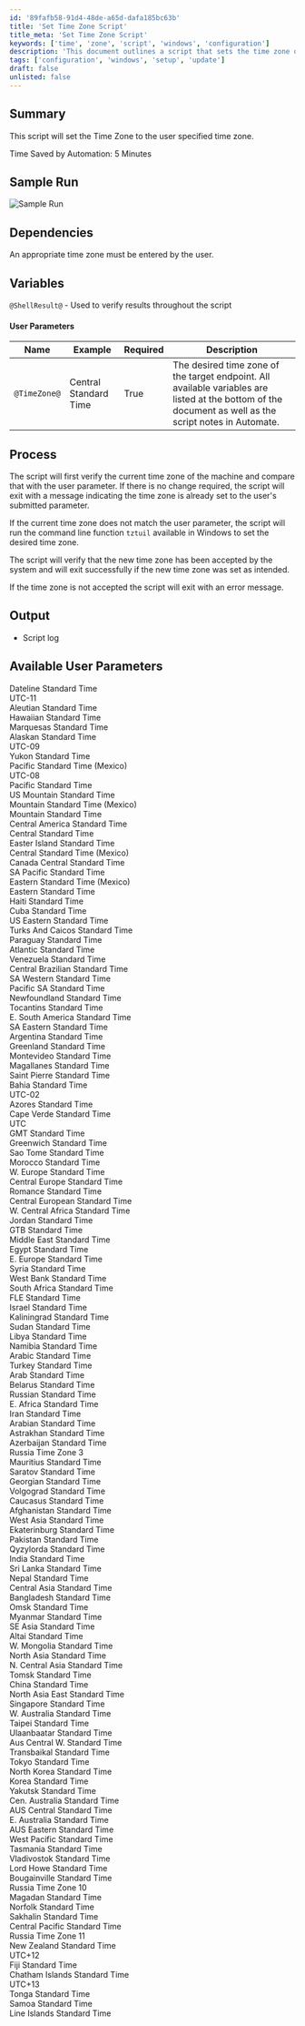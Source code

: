```yaml
---
id: '89fafb58-91d4-48de-a65d-dafa185bc63b'
title: 'Set Time Zone Script'
title_meta: 'Set Time Zone Script'
keywords: ['time', 'zone', 'script', 'windows', 'configuration']
description: 'This document outlines a script that sets the time zone on a Windows machine based on user input. It verifies the current time zone, compares it with the desired time zone, and makes the necessary adjustments while ensuring the changes are accepted by the system.'
tags: ['configuration', 'windows', 'setup', 'update']
draft: false
unlisted: false
---
```

## Summary

This script will set the Time Zone to the user specified time zone.

Time Saved by Automation: 5 Minutes

## Sample Run

![Sample Run](../../../static/img/Time-Zone---Set/image_1.png)

## Dependencies

An appropriate time zone must be entered by the user.

## Variables

`@ShellResult@` - Used to verify results throughout the script

#### User Parameters

| Name          | Example                   | Required | Description                                                                                                                                                 |
|---------------|---------------------------|----------|-------------------------------------------------------------------------------------------------------------------------------------------------------------|
| `@TimeZone@`  | Central Standard Time     | True     | The desired time zone of the target endpoint. All available variables are listed at the bottom of the document as well as the script notes in Automate. |

## Process

The script will first verify the current time zone of the machine and compare that with the user parameter. If there is no change required, the script will exit with a message indicating the time zone is already set to the user's submitted parameter.

If the current time zone does not match the user parameter, the script will run the command line function `tztuil` available in Windows to set the desired time zone.

The script will verify that the new time zone has been accepted by the system and will exit successfully if the new time zone was set as intended.

If the time zone is not accepted the script will exit with an error message.

## Output

- Script log

## Available User Parameters

Dateline Standard Time  
UTC-11  
Aleutian Standard Time  
Hawaiian Standard Time  
Marquesas Standard Time  
Alaskan Standard Time  
UTC-09  
Yukon Standard Time  
Pacific Standard Time (Mexico)  
UTC-08  
Pacific Standard Time  
US Mountain Standard Time  
Mountain Standard Time (Mexico)  
Mountain Standard Time  
Central America Standard Time  
Central Standard Time  
Easter Island Standard Time  
Central Standard Time (Mexico)  
Canada Central Standard Time  
SA Pacific Standard Time  
Eastern Standard Time (Mexico)  
Eastern Standard Time  
Haiti Standard Time  
Cuba Standard Time  
US Eastern Standard Time  
Turks And Caicos Standard Time  
Paraguay Standard Time  
Atlantic Standard Time  
Venezuela Standard Time  
Central Brazilian Standard Time  
SA Western Standard Time  
Pacific SA Standard Time  
Newfoundland Standard Time  
Tocantins Standard Time  
E. South America Standard Time  
SA Eastern Standard Time  
Argentina Standard Time  
Greenland Standard Time  
Montevideo Standard Time  
Magallanes Standard Time  
Saint Pierre Standard Time  
Bahia Standard Time  
UTC-02  
Azores Standard Time  
Cape Verde Standard Time  
UTC  
GMT Standard Time  
Greenwich Standard Time  
Sao Tome Standard Time  
Morocco Standard Time  
W. Europe Standard Time  
Central Europe Standard Time  
Romance Standard Time  
Central European Standard Time  
W. Central Africa Standard Time  
Jordan Standard Time  
GTB Standard Time  
Middle East Standard Time  
Egypt Standard Time  
E. Europe Standard Time  
Syria Standard Time  
West Bank Standard Time  
South Africa Standard Time  
FLE Standard Time  
Israel Standard Time  
Kaliningrad Standard Time  
Sudan Standard Time  
Libya Standard Time  
Namibia Standard Time  
Arabic Standard Time  
Turkey Standard Time  
Arab Standard Time  
Belarus Standard Time  
Russian Standard Time  
E. Africa Standard Time  
Iran Standard Time  
Arabian Standard Time  
Astrakhan Standard Time  
Azerbaijan Standard Time  
Russia Time Zone 3  
Mauritius Standard Time  
Saratov Standard Time  
Georgian Standard Time  
Volgograd Standard Time  
Caucasus Standard Time  
Afghanistan Standard Time  
West Asia Standard Time  
Ekaterinburg Standard Time  
Pakistan Standard Time  
Qyzylorda Standard Time  
India Standard Time  
Sri Lanka Standard Time  
Nepal Standard Time  
Central Asia Standard Time  
Bangladesh Standard Time  
Omsk Standard Time  
Myanmar Standard Time  
SE Asia Standard Time  
Altai Standard Time  
W. Mongolia Standard Time  
North Asia Standard Time  
N. Central Asia Standard Time  
Tomsk Standard Time  
China Standard Time  
North Asia East Standard Time  
Singapore Standard Time  
W. Australia Standard Time  
Taipei Standard Time  
Ulaanbaatar Standard Time  
Aus Central W. Standard Time  
Transbaikal Standard Time  
Tokyo Standard Time  
North Korea Standard Time  
Korea Standard Time  
Yakutsk Standard Time  
Cen. Australia Standard Time  
AUS Central Standard Time  
E. Australia Standard Time  
AUS Eastern Standard Time  
West Pacific Standard Time  
Tasmania Standard Time  
Vladivostok Standard Time  
Lord Howe Standard Time  
Bougainville Standard Time  
Russia Time Zone 10  
Magadan Standard Time  
Norfolk Standard Time  
Sakhalin Standard Time  
Central Pacific Standard Time  
Russia Time Zone 11  
New Zealand Standard Time  
UTC+12  
Fiji Standard Time  
Chatham Islands Standard Time  
UTC+13  
Tonga Standard Time  
Samoa Standard Time  
Line Islands Standard Time  







